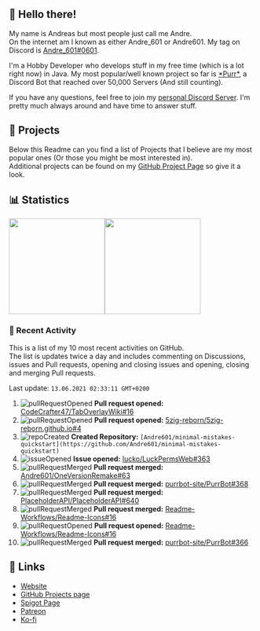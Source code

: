 <!-- Links -->
[andre]: https://discord.bio/p/andre601
[purr]: https://purrbot.site
[discord]: https://discord.gg/6dazXp6
[website]: https://andre601.ch
[github]: https://andre601.ch/projects
[spigot]: https://www.spigotmc.org/resources/authors/56829/
[patreon]: https://patreon.com/andre_601
[ko-fi]: https://ko-fi.com/andre_601

## 👋 Hello there!
My name is Andreas but most people just call me Andre.  
On the internet am I known as either Andre_601 or Andre601. My tag on Discord is [Andre_601#0601][andre].

I'm a Hobby Developer who develops stuff in my free time (which is a lot right now) in Java. My most popular/well known project so far is [\*Purr\*][purr], a Discord Bot that reached over 50,000 Servers (And still counting).

If you have any questions, feel free to join my [personal Discord Server][discord]. I'm pretty much always around and have time to answer stuff.

## 📁 Projects
Below this Readme can you find a list of Projects that I believe are my most popular ones (Or those you might be most interested in).  
Additional projects can be found on my [GitHub Project Page][github] so give it a look.

## 📊 Statistics
<img height="195px" src="https://github-readme-stats.vercel.app/api?username=Andre601&show_icons=true&hide_rank=true&title_color=3498db&bg_color=ffffff00&text_color=718096&disable_animations=true"><img height="195px" src="https://github-readme-stats.vercel.app/api/top-langs?username=Andre601&layout=compact&title_color=3498db&bg_color=ffffff00&text_color=718096">

### 📜 Recent Activity
This is a list of my 10 most recent activities on GitHub.  
The list is updates twice a day and includes commenting on Discussions, issues and Pull requests, opening and closing issues and opening, closing and merging Pull requests.

<!--RECENT_ACTIVITY:last_update-->
Last update: `13.06.2021 02:33:11 GMT+0200`
<!--RECENT_ACTIVITY:last_update_end-->
<!--RECENT_ACTIVITY:start-->
1. ![pullRequestOpened] **Pull request opened:** [CodeCrafter47/TabOverlayWiki#16](https://github.com/CodeCrafter47/TabOverlayWiki/pull/16)
2. ![pullRequestOpened] **Pull request opened:** [5zig-reborn/5zig-reborn.github.io#4](https://github.com/5zig-reborn/5zig-reborn.github.io/pull/4)
3. ![repoCreated] **Created Repository:** `[Andre601/minimal-mistakes-quickstart](https://github.com/Andre601/minimal-mistakes-quickstart)`
4. ![issueOpened] **Issue opened:** [lucko/LuckPermsWeb#363](https://github.com/lucko/LuckPermsWeb/issues/363)
5. ![pullRequestMerged] **Pull request merged:** [Andre601/OneVersionRemake#63](https://github.com/Andre601/OneVersionRemake/pull/63)
6. ![pullRequestMerged] **Pull request merged:** [purrbot-site/PurrBot#368](https://github.com/purrbot-site/PurrBot/pull/368)
7. ![pullRequestMerged] **Pull request merged:** [PlaceholderAPI/PlaceholderAPI#640](https://github.com/PlaceholderAPI/PlaceholderAPI/pull/640)
8. ![pullRequestMerged] **Pull request merged:** [Readme-Workflows/Readme-Icons#16](https://github.com/Readme-Workflows/Readme-Icons/pull/16)
9. ![pullRequestOpened] **Pull request opened:** [Readme-Workflows/Readme-Icons#16](https://github.com/Readme-Workflows/Readme-Icons/pull/16)
10. ![pullRequestMerged] **Pull request merged:** [purrbot-site/PurrBot#366](https://github.com/purrbot-site/PurrBot/pull/366)
<!--RECENT_ACTIVITY:end-->

## 🔗 Links
- [Website]
- [GitHub Projects page][github]
- [Spigot Page][spigot]
- [Patreon]
- [Ko-fi]

<!-- Badges -->
[issueOpened]: https://cdn.jsdelivr.net/gh/Readme-Workflows/Readme-Icons@main/icons/octicons/IssueOpenedOld.svg
[issueClosed]: https://cdn.jsdelivr.net/gh/Readme-Workflows/Readme-Icons@main/icons/octicons/IssueClosedOld.svg

[pullRequestOpened]: https://cdn.jsdelivr.net/gh/Readme-Workflows/Readme-Icons@main/icons/octicons/PullRequestOpened.svg
[pullRequestClosed]: https://cdn.jsdelivr.net/gh/Readme-Workflows/Readme-Icons@main/icons/octicons/PullRequestClosed.svg
[pullRequestMerged]: https://cdn.jsdelivr.net/gh/Readme-Workflows/Readme-Icons@main/icons/octicons/PullRequestMerged.svg

[comment]: https://cdn.jsdelivr.net/gh/Readme-Workflows/Readme-Icons@main/icons/octicons/Comment.svg

[changesRequested]: https://cdn.jsdelivr.net/gh/Readme-Workflows/Readme-Icons@main/icons/octicons/RequestedChanges.svg
[approved]: https://cdn.jsdelivr.net/gh/Readme-Workflows/Readme-Icons@main/icons/octicons/ApprovedChanges.svg
[repoCreated]: https://cdn.jsdelivr.net/gh/Readme-Workflows/Readme-Icons@main/icons/octicons/Repository.svg

[release]: https://cdn.jsdelivr.net/gh/Readme-Workflows/Readme-Icons@main/icons/octicons/Release.svg
[star]: https://cdn.jsdelivr.net/gh/Readme-Workflows/Readme-Icons@main/icons/octicons/StarredRepository.svg
[wiki]: https://cdn.jsdelivr.net/gh/Readme-Workflows/Readme-Icons@main/icons/octicons/Wiki.svg
